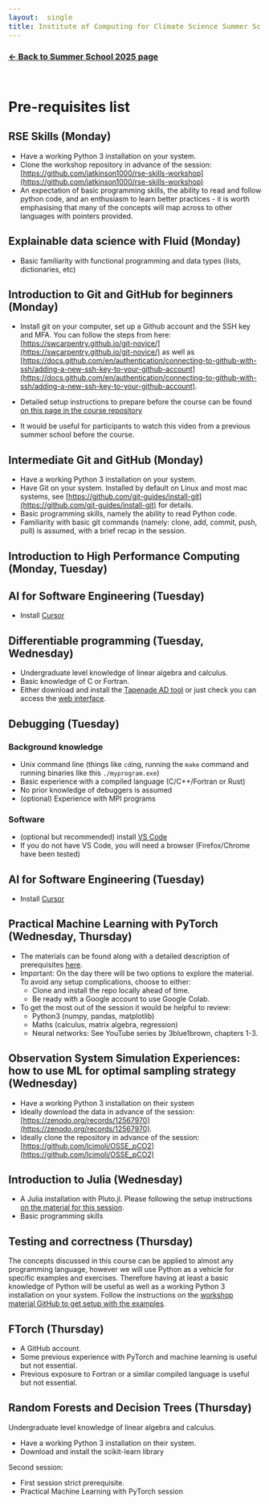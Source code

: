 ```yaml
---
layout:  single
title: Institute of Computing for Climate Science Summer School 2025
---
```


<style>
span.other, span.research, span.sci, span.social, span.workshop, span.hack, span.disc {
  border-radius: 4px;
  /* border-style: outset; */
  padding: 3pt;
}
span.other {
  background: rgb(237, 241, 255);
}
span.research {
  background: rgb(250, 238, 210);
}
span.sci,span.research {
  background: rgb(255, 227, 243);
}
span.social {
  background: rgb(255, 251, 204);
}
a.workhop:hover {
  text-decoration: underline;
}
.workshop {
  font-weight:700;
  color: #1d3ddf;
  cursor: pointer;
}
span.disc {
  background: rgb(242, 224, 255);
}
span.hack {
  background: rgb(230, 242, 232);
}
.showButton {
    font-size: smaller;
    font-decoration: underline;
    color: #eee;
    background: #5d4cfe;
    display: block-level;
    clear: left;
    cursor: pointer;
    border: outset;
    padding: 2px;
}
.showButton:active {
    border: inset;
}
.showButton:hover {
    border: outset;
    background: #8d8cff
}.abstract {
    margin: 10px;
    padding: 10px;
    text-align: justify;
    width: 60vw;
    top: 20vh;
    max-height: 60vh;
    left: 25vw;
    background: #eee;
    position: fixed;
    z-index: 10;
    overflow: scroll;

}
.opt {
	color: gray;
	font-style: italic;
	}
	div {
  font-size:12.5pt;
  text-align:justify;
  }
  .chairs {
  display:none;
  color: purple;
  font-weight: bold;
}
#abstracts div {
	display: none;
}
body {
  z-index: 0;
}
#layer {
  background: rgba(0,0,0,0.5);
  z-index: 2;
  display: none;
  position: fixed;
  left: 0;
  right: 0;
  top: 0;
  bottom: 0;
  height: 100vh;
  width: 100vw;
}
td:nth-child(3), td:nth-child(4) {
  padding-left: 2em;
  padding-right: 2em;
}
.pre-reqs {
  background: #e1e5e0;
}
</style>

<style>
div {
  font-size:12.5pt;
  text-align:justify;
}
</style>

<div id="layer"></div>

<h3><a href="summerschool25">← Back to Summer School 2025 page</a></h3><br />

# Pre-requisites list 


## RSE Skills (Monday)

* Have a working Python 3 installation on your system.
* Clone the workshop repository in advance of the session: [https://github.com/jatkinson1000/rse-skills-workshop](https://github.com/jatkinson1000/rse-skills-workshop)
* An expectation of basic programming skills, the ability to read and follow python code, and an enthusiasm to learn better practices - it is worth emphasising that many of the concepts will map across to other languages with pointers provided.

## Explainable data science with Fluid (Monday)

* Basic familiarity with functional programming and data types (lists, dictionaries, etc)

## Introduction to Git and GitHub for beginners (Monday)

* Install git on your computer, set up a Github account and the SSH key and MFA. You can follow the steps from here: [https://swcarpentry.github.io/git-novice/](https://swcarpentry.github.io/git-novice/) as well as [https://docs.github.com/en/authentication/connecting-to-github-with-ssh/adding-a-new-ssh-key-to-your-github-account](https://docs.github.com/en/authentication/connecting-to-github-with-ssh/adding-a-new-ssh-key-to-your-github-account).
 - Detailed setup instructions to prepare before the course can be found [on this page in the course repository](https://github.com/Cambridge-ICCS/Summer-school-Intro-Git/blob/main/PREPARATION.md)
* It would be useful for participants to watch this video from a previous summer school before the course.

## Intermediate Git and GitHub (Monday)

* Have a working Python 3 installation on your system.
* Have Git on your system. Installed by default on Linux and most mac systems, see [https://github.com/git-guides/install-git](https://github.com/git-guides/install-git) for details.
* Basic programming skills, namely the ability to read Python code.
* Familiarity with basic git commands (namely: clone, add, commit, push, pull) is assumed, with a brief recap in the session.

## Introduction to High Performance Computing (Monday, Tuesday)

## AI for Software Engineering (Tuesday)

* Install [Cursor](https://www.cursor.com)

## Differentiable programming (Tuesday, Wednesday)

* Undergraduate level knowledge of linear algebra and calculus.
* Basic knowledge of C or Fortran.
* Either download and install the [Tapenade AD tool](https://tapenade.gitlabpages.inria.fr/tapenade/) or just check you can access the [web interface](http://tapenade.inria.fr:8080/tapenade/index.jsp). 

## Debugging (Tuesday)

### Background knowledge
* Unix command line (things like `cd`ing, running the `make` command and running binaries like this `./myprogram.exe`)
* Basic experience with a compiled language (C/C++/Fortran or Rust)
* No prior knowledge of debuggers is assumed
* (optional) Experience with MPI programs

### Software
* (optional but recommended) install [VS Code](https://code.visualstudio.com/)
* If you do not have VS Code, you will need a browser (Firefox/Chrome have been tested) 

## AI for Software Engineering (Tuesday)

- Install [Cursor](https://www.cursor.com)

## Practical Machine Learning with PyTorch (Wednesday, Thursday)

* The materials can be found along with a detailed description of prerequisites [here](https://github.com/Cambridge-ICCS/practical-ml-with-pytorch).
* Important: On the day there will be two options to explore the material. To avoid any setup complications, choose to either:
   - Clone and install the repo locally ahead of time.
   - Be ready with a Google account to use Google Colab.
* To get the most out of the session it would be helpful to review:
   - Python3 (numpy, pandas, matplotlib)
   - Maths (calculus, matrix algebra, regression)
   - Neural networks: See YouTube series by 3blue1brown, chapters 1-3.

## Observation System Simulation Experiences: how to use ML for optimal sampling strategy (Wednesday)

* Have a working Python 3 installation on their system
* Ideally download the data in advance of the session: [https://zenodo.org/records/12567970](https://zenodo.org/records/12567970).
* Ideally clone the repository in advance of the session: [https://github.com/lcimoli/OSSE_pCO2](https://github.com/lcimoli/OSSE_pCO2)

## Introduction to Julia (Wednesday)

* A Julia installation with Pluto.jl. Please following the setup instructions [on the material for this session](https://github.com/Cambridge-ICCS/Summer-School-Julia-Tutorial).
* Basic programming skills

## Testing and correctness (Thursday)

The concepts discussed in this course can be applied to almost any programming language, however we will use Python as a vehicle for specific examples and exercises.
Therefore having at least a basic knowledge of Python will be useful as well as a working Python 3 installation on your system. 
Follow the instructions on the [workshop material GitHub to get setup with the examples](https://github.com/Cambridge-ICCS/testing-workshop/blob/main/example/).

## FTorch (Thursday)

- A GitHub account.
- Some previous experience with PyTorch and machine learning is useful but not essential.
- Previous exposure to Fortran or a similar compiled language is useful but not essential.

## Random Forests and Decision Trees (Thursday)

Undergraduate level knowledge of linear algebra and calculus.
- Have a working Python 3 installation on their system.
- Download and install the scikit-learn library
  
Second session:
- First session strict prerequisite.
- Practical Machine Learning with PyTorch session
